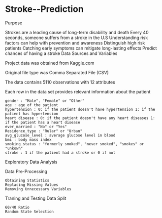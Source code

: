 # Stroke--Prediction

Purpose

Strokes are a leading cause of long-term disability and death Every 40 seconds, someone suffers from a stroke in the U.S Understanding risk factors can help with prevention and awareness Distinguish high risk patients Catching early symptoms can mitigate long-lasting effects Predict chances of having a stroke
Data Sources and Variables

Project data was obtained from Kaggle.com

Original file type was Comma Separated File (CSV)

The data contains 5110 observations with 12 attributes

Each row in the data set provides relevant information about the patient

    gender : "Male", "Female" or "Other"
    age : age of the patient
    hypertension : 0: if the patient doesn't have hypertension 1: if the patient has hypertension
    heart disease : 0: if the patient doesn't have any heart diseases 1: if the patient has a heart disease
    ever_married : "No" or "Yes"
    Residence_type : "Rular" or "Urban"
    avg_glucose_level : average glucose level in blood
    bmi : body mass index
    smoking_status : "formerly smoked", "never smoked", "smokes" or "unkown"
    stroke : 1 if the patient had a stroke or 0 if not

Exploratory Data Analysis

Data Pre-Processing

    Obtaining Statistics
    Replacing Missing Values
    Removing Unnecessary Variables

Traning and Testing Data Split

    60/40 Ratio
    Random State Selection
